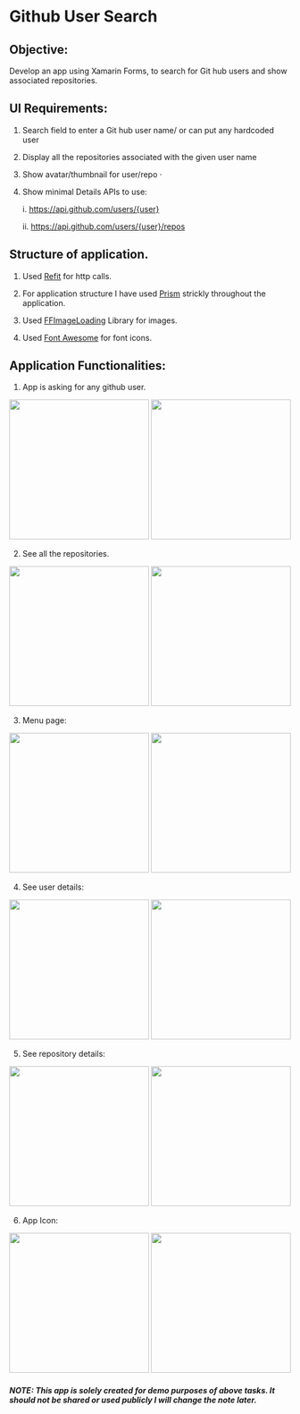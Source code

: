 # Github User Search

## Objective:
Develop an app using Xamarin Forms, to search for Git hub users and show associated repositories. 

## UI Requirements:

1. Search field to enter a Git hub user name/ or can put any hardcoded user 

2. Display all the repositories associated with the given user name  

3. Show avatar/thumbnail for user/repo · 

4. Show minimal Details APIs to use: 

    i. https://api.github.com/users/{user}
  
    ii. https://api.github.com/users/{user}/repos
    

## Structure of application. 


1. Used [Refit](https://github.com/reactiveui/refit) for http calls.

2. For application structure I have used [Prism](https://github.com/PrismLibrary/Prism) strickly throughout the application. 

3. Used [FFImageLoading](https://github.com/luberda-molinet/FFImageLoading) Library for images. 

4. Used [Font Awesome](https://fontawesome.com/) for font icons. 


## Application Functionalities:


1. App is asking for any github user. 


<div class="center">
    <image class="center" src="Screenshoots/IOS/2020-04-22_11-51-55-PM.png" width="250" />
    <image class="center" src="Screenshoots/Android/Screenshot_1587592030.png" width="250" />
</div>


2. See all the repositories. 


<div class="center">
    <image class="center" src="Screenshoots/IOS/2020-04-22_11-52-04-PM.png" width="250" />
    <image class="center" src="Screenshoots/Android/Screenshot_1587592042.png" width="250" />
</div>

3. Menu page:


<div class="center">
    <image class="center" src="Screenshoots/IOS/2020-04-22_11-52-11-PM.png" width="250" />
    <image class="center" src="Screenshoots/Android/Screenshot_1587592047.png" width="250" />
</div>


4. See user details:


<div class="center">
    <image class="center" src="Screenshoots/IOS/2020-04-22_11-52-16-PM.png" width="250" />
    <image class="center" src="Screenshoots/Android/Screenshot_1587592054.png" width="250" />
</div>


5. See repository details:


<div class="center">
    <image class="center" src="Screenshoots/IOS/2020-04-22_11-52-23-PM.png" width="250" />
    <image class="center" src="Screenshoots/Android/Screenshot_1587592066.png" width="250" />
</div>


6. App Icon:


<div class="center">
    <image class="center" src="Screenshoots/IOS/2020-04-22_11-54-24-PM.png" width="250" />
    <image class="center" src="Screenshoots/Android/Screenshot_1587592571.png" width="250" />
</div>


##### NOTE: This app is solely created for demo purposes of above tasks. It should not be shared or used publicly I will change the note later.  
